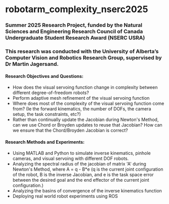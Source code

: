 # robotarm_complexity_nserc2025

### Summer 2025 Research Project, funded by the Natural Sciences and Engineering Research Council of Canada Undergraduate Student Research Award (NSERC USRA)

### This research was conducted with the University of Alberta’s Computer Vision and Robotics Research Group, supervised by Dr Martin Jagersand.

#### Research Objectives and Questions:
- How does the visual servoing function change in complexity between different degree-of-freedom robots?
- Perform adaptive mesh refinement of the visual servoing function
- Where does most of the complexity of the visual servoing function come from? (Ie the forward kinematics, the number of DOFs, the camera setup, the task constraints, etc?)
- Rather than continually update the Jacobian during Newton's Method, can we use Chord or Broyden updates to reuse that Jacobian? How can we ensure that the Chord/Broyden Jacobian is correct?

#### Research Methods and Experiments:
- Using MATLAB and Python to simulate inverse kinematics, pinhole cameras, and visual servoing with different DOF robots.
- Analyzing the spectral radius of the jacobian of matrix 'A' during Newton's Method, where A = q - B*e (q is the current joint configuration of the robot, B is the inverse Jacobian, and e is the task space error between the desired goal and the end effector of the current joint configuration.)
- Analyzing the basins of convergence of the inverse kinematics function
- Deploying real world robot experiments using ROS


